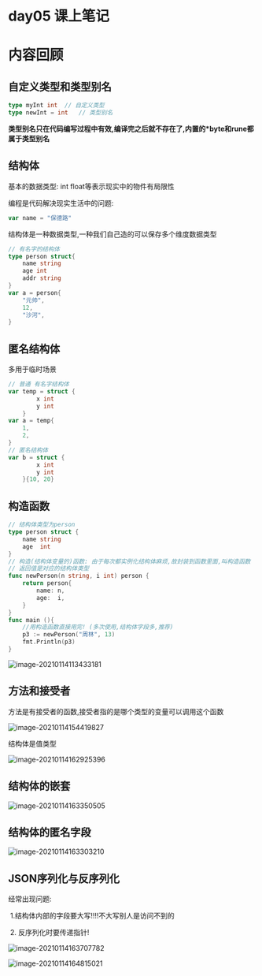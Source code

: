 # day05 课上笔记

# 内容回顾

## 自定义类型和类型别名

```go
type myInt int  // 自定义类型
type newInt = int	// 类型别名
```

**类型别名只在代码编写过程中有效,编译完之后就不存在了,内置的*byte和rune都属于类型别名**

## 结构体

基本的数据类型: int float等表示现实中的物件有局限性

编程是代码解决现实生活中的问题:

```go
var name = "保德路"
```

结构体是一种数据类型,一种我们自己造的可以保存多个维度数据类型

```go
// 有名字的结构体
type person struct{
    name string
    age int
    addr string
}
var a = person{
    "元帅",
    12,
    "沙河",
}
```



## 匿名结构体

多用于临时场景

```go
// 普通 有名字结构体
var temp = struct {
		x int
		y int
	}
var a = temp{
    1,
    2,
}
// 匿名结构体
var b = struct {
		x int
		y int
	}{10, 20}
```



## 构造函数

```go
// 结构体类型为person
type person struct {
	name string
	age  int
}
// 构造(结构体变量的)函数: 由于每次都实例化结构体麻烦,故封装到函数里面,叫构造函数
// 返回值是对应的结构体类型
func newPerson(n string, i int) person {
	return person{
		name: n,
		age:  i,
	}
}
func main (){
    //用构造函数直接用完! (多次使用,结构体字段多,推荐)
    p3 := newPerson("周林", 13) 
	fmt.Println(p3)
}
```

![image-20210114113433181](D:\Go\src\chentianxiang.vip\studygo\day05\README.assets\image-20210114113433181.png)

## 方法和接受者

方法是有接受者的函数,接受者指的是哪个类型的变量可以调用这个函数

![image-20210114154419827](D:\Go\src\chentianxiang.vip\studygo\day05\README.assets\image-20210114154419827.png)

结构体是值类型

![image-20210114162925396](D:\Go\src\chentianxiang.vip\studygo\day05\README.assets\image-20210114162925396.png)

## 结构体的嵌套

![image-20210114163350505](D:\Go\src\chentianxiang.vip\studygo\day05\README.assets\image-20210114163350505.png)

## 结构体的匿名字段

![image-20210114163303210](D:\Go\src\chentianxiang.vip\studygo\day05\README.assets\image-20210114163303210.png)

## JSON序列化与反序列化

 经常出现问题:

​	1.结构体内部的字段要大写!!!!不大写别人是访问不到的

​	2. 反序列化时要传递指针!

![image-20210114163707782](D:\Go\src\chentianxiang.vip\studygo\day05\README.assets\image-20210114163707782.png)

![image-20210114164815021](D:\Go\src\chentianxiang.vip\studygo\day05\README.assets\image-20210114164815021.png)